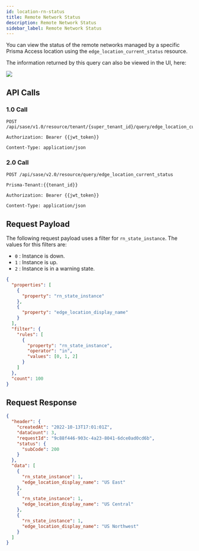 ```yaml
---
id: location-rn-status
title: Remote Network Status
description: Remote Network Status
sidebar_label: Remote Network Status
---
```


You can view the status of the remote networks managed by a specific Prisma Access location using the `edge_location_current_status` resource.

The information returned by this query can also be viewed in the UI, here:

![](/access/img/location_rn_status_img.png)

## API Calls

### 1.0 Call

    POST /api/sase/v1.0/resource/tenant/{super_tenant_id}/query/edge_location_current_status

    Authorization: Bearer {{jwt_token}}

    Content-Type: application/json

### 2.0 Call

    POST /api/sase/v2.0/resource/query/edge_location_current_status

    Prisma-Tenant:{{tenant_id}}

    Authorization: Bearer {{jwt_token}}

    Content-Type: application/json

## Request Payload

The following request payload uses a filter for `rn_state_instance`. The values for this filters are:

- `0` : Instance is down.
- `1` : Instance is up.
- `2` : Instance is in a warning state.

```json
{
  "properties": [
    {
      "property": "rn_state_instance"
    },
    {
      "property": "edge_location_display_name"
    }
  ],
  "filter": {
    "rules": [
      {
        "property": "rn_state_instance",
        "operator": "in",
        "values": [0, 1, 2]
      }
    ]
  },
  "count": 100
}
```

## Request Response

```json
{
  "header": {
    "createdAt": "2022-10-13T17:01:01Z",
    "dataCount": 3,
    "requestId": "9c88f446-903c-4a23-8041-6dce0ad0cd6b",
    "status": {
      "subCode": 200
    }
  },
  "data": [
    {
      "rn_state_instance": 1,
      "edge_location_display_name": "US East"
    },
    {
      "rn_state_instance": 1,
      "edge_location_display_name": "US Central"
    },
    {
      "rn_state_instance": 1,
      "edge_location_display_name": "US Northwest"
    }
  ]
}
```
